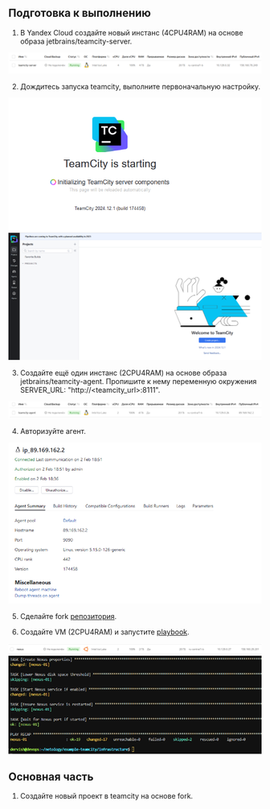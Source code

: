 ## Подготовка к выполнению

1. В Yandex Cloud создайте новый инстанс (4CPU4RAM) на основе образа jetbrains/teamcity-server.

![server](./task1/server.png)

2. Дождитесь запуска teamcity, выполните первоначальную настройку.

![install](./task1/install.png)
![setup](./task1/setup.png)

3. Создайте ещё один инстанс (2CPU4RAM) на основе образа jetbrains/teamcity-agent. Пропишите к нему переменную окружения SERVER_URL: "http://<teamcity_url>:8111".

![agent](./task1/agent.png)

4. Авторизуйте агент.

![auth](./task1/auth.png)

5. Сделайте fork [репозитория](https://github.com/aragastmatb/example-teamcity).

6. Создайте VM (2CPU4RAM) и запустите [playbook](./infrastructure/site.yml).

![nexus](./task1/nexus.png)
![play](./task1/play.png)

## Основная часть

1. Создайте новый проект в teamcity на основе fork.